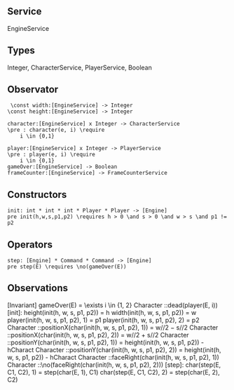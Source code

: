 ## Service
EngineService

## Types
Integer, CharacterService, PlayerService, Boolean

## Observator
     \const width:[EngineService] -> Integer
    \const height:[EngineService] -> Integer

    character:[EngineService] x Integer -> CharacterService
    \pre : character(e, i) \require
        i \in {0,1}

    player:[EngineService] x Integer -> PlayerService
    \pre : player(e, i) \require
        i \in {0,1}
    gameOver:[EngineService] -> Boolean
    frameCounter:[EngineService] -> FrameCounterService

## Constructors
    init: int * int * int * Player * Player -> [Engine]
    pre init(h,w,s,p1,p2) \requires h > 0 \and s > 0 \and w > s \and p1 != p2

## Operators
    step: [Engine] * Command * Command -> [Engine]
    pre step(E) \requires \no(gameOver(E))

## Observations

[Invariant]
gameOver(E) = \exists i \in {1, 2} Character ::dead(player(E, i))
[init]:
height(init(h, w, s, p1, p2)) = h
width(init(h, w, s, p1, p2)) = w
player(init(h, w, s, p1, p2), 1) = p1
player(init(h, w, s, p1, p2), 2) = p2
Character ::positionX(char(init(h, w, s, p1, p2), 1)) = w//2 − s//2
Character ::positionX(char(init(h, w, s, p1, p2), 2)) = w//2 + s//2
Character ::positionY(char(init(h, w, s, p1, p2), 1)) = height(init(h, w, s, p1, p2)) - hCharact
Character ::positionY(char(init(h, w, s, p1, p2), 2)) = height(init(h, w, s, p1, p2)) - hCharact
Character ::faceRight(char(init(h, w, s, p1, p2), 1))
Character ::\no(faceRight(char(init(h, w, s, p1, p2), 2)))
[step]:
char(step(E, C1, C2), 1) = step(char(E, 1), C1)
char(step(E, C1, C2), 2) = step(char(E, 2), C2)
